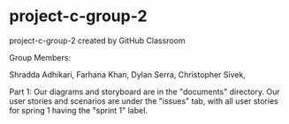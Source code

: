 # project-c-group-2
project-c-group-2 created by GitHub Classroom

Group Members:

  Shradda Adhikari, 
  Farhana Khan, 
  Dylan Serra, 
  Christopher Sivek, 
  
Part 1:
Our diagrams and storyboard are in the "documents" directory.
Our user stories and scenarios are under the "issues" tab, with all user stories for spring 1 having the "sprint 1" label.
